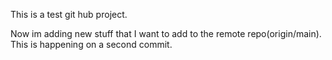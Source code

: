 This is a test git hub project.

Now im adding new stuff that I want to add to the remote repo(origin/main). This is happening on a second commit.
